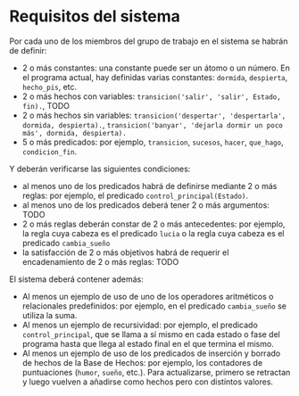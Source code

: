 

# Requisitos del sistema

Por cada uno de los miembros del grupo de trabajo en el sistema se habrán de definir:

- 2 o más constantes: una constante puede ser un átomo o un número. En el programa actual, hay definidas varias constantes: `dormida`, `despierta`, `hecho_pis`, etc. 
- 2 o más hechos con variables: `transicion('salir', 'salir', Estado, fin).`, TODO
- 2 o más hechos sin variables: `transicion('despertar', 'despertarla', dormida, despierta).`, `transicion('banyar', 'dejarla dormir un poco más', dormida, despierta).`
- 5 o más predicados: por ejemplo, `transicion`, `sucesos`, `hacer`, `que_hago`, `condicion_fin`.

Y deberán verificarse las siguientes condiciones:

- al menos uno de los predicados habrá de definirse mediante 2 o más reglas: por ejemplo, el predicado `control_principal(Estado)`.
- al menos uno de los predicados deberá tener 2 o más argumentos: TODO
- 2 o más reglas deberán constar de 2 o más antecedentes: por ejemplo, la regla cuya cabeza es el predicado `lucia` o la regla cuya cabeza es el predicado `cambia_sueño`
- la satisfacción de 2 o más objetivos habrá de requerir el encadenamiento de 2 o más reglas: TODO

El sistema deberá contener además:

- Al menos un ejemplo de uso de uno de los operadores aritméticos o relacionales predefinidos: por ejemplo, en el predicado `cambia_sueño` se utiliza la suma.
- Al menos un ejemplo de recursividad: por ejemplo, el predicado `control_principal`, que se llama a sí mismo en cada estado o fase del programa hasta que llega al estado final en el que termina el mismo.
- Al menos un ejemplo de uso de los predicados de inserción y borrado de hechos de la Base de Hechos: por ejemplo, los contadores de puntuaciones (`humor`, `sueño`, etc.). Para actualizarse, primero se retractan y luego vuelven a añadirse como hechos pero con distintos valores.